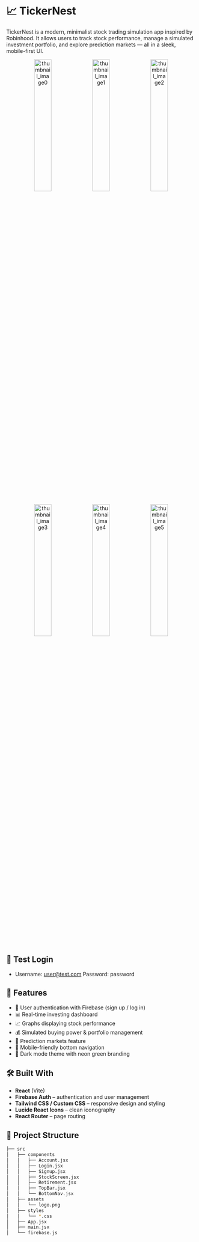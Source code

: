# 📈 TickerNest

TickerNest is a modern, minimalist stock trading simulation app inspired by Robinhood. It allows users to track stock performance, manage a simulated investment portfolio, and explore prediction markets — all in a sleek, mobile-first UI.

<!-- Row 1 -->
<p align="center">
  <img src="https://github.com/user-attachments/assets/2c0b376c-7b42-43cb-901e-dd89cac4dac7" alt="thumbnail_image0" width="30%" />
  <img src="https://github.com/user-attachments/assets/6e2792d8-e0f3-4222-960a-544168bc946f" alt="thumbnail_image1" width="30%" />
  <img src="https://github.com/user-attachments/assets/8c552ed3-192c-463f-89c7-db270a1f0dcc" alt="thumbnail_image2" width="30%" />
</p>

<!-- Row 2 -->
<p align="center">
  <img src="https://github.com/user-attachments/assets/84112998-3cc3-4c0d-9849-8c9edc370438" alt="thumbnail_image3" width="30%" />
  <img src="https://github.com/user-attachments/assets/813df4c6-fc0c-4764-911e-9f1f51bd5899" alt="thumbnail_image4" width="30%" />
  <img src="https://github.com/user-attachments/assets/660abc42-5a5a-436d-8bb7-cc59f859a8e2" alt="thumbnail_image5" width="30%" />
</p>

## 🔐 Test Login

- Username: user@test.com Password: password

## 🚀 Features

- 🔐 User authentication with Firebase (sign up / log in)
- 📊 Real-time investing dashboard
- 📈 Graphs displaying stock performance
- 💰 Simulated buying power & portfolio management
- 🧠 Prediction markets feature
- 📱 Mobile-friendly bottom navigation
- 🌙 Dark mode theme with neon green branding

## 🛠️ Built With

- **React** (Vite)
- **Firebase Auth** – authentication and user management
- **Tailwind CSS / Custom CSS** – responsive design and styling
- **Lucide React Icons** – clean iconography
- **React Router** – page routing

## 📂 Project Structure

```bash
├── src
│   ├── components
│   │   ├── Account.jsx
│   │   ├── Login.jsx
│   │   ├── Signup.jsx
│   │   ├── StockScreen.jsx
│   │   ├── Retirement.jsx
│   │   ├── TopBar.jsx
│   │   └── BottomNav.jsx
│   ├── assets
│   │   └── logo.png
│   ├── styles
│   │   └── *.css
│   ├── App.jsx
│   ├── main.jsx
│   └── firebase.js
